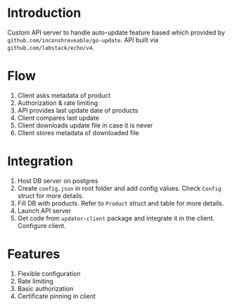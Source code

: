 # Introduction

Custom API server to handle auto-update feature based which provided by `github.com/inconshreveable/go-update`.
API built via `github.com/labstack/echo/v4`.

# Flow

1. Client asks metadata of product
2. Authorization & rate limiting
3. API provides last update date of products
4. Client compares last update
5. Client downloads update file in case it is never
6. Client stores metadata of downloaded file

# Integration

1. Host DB server on postgres
2. Create `config.json` in root folder and add config values. Check `Config` struct for more details.
3. Fill DB with products. Refer to `Product` struct and table for more details.
4. Launch API server
5. Get code from `updater-client` package and integrate it in the client. Configure client.

# Features

1. Flexible configuration
2. Rate limiting 
3. Basic authorization
4. Certificate pinning in client
